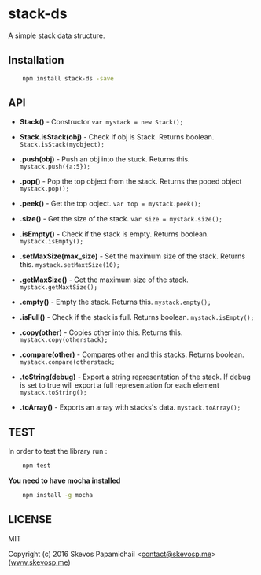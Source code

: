 

# stack-ds

A simple stack data structure.

## Installation

```bash
	npm install stack-ds -save
```

## API 

* **Stack()** - Constructor `var mystack = new Stack();`

* **Stack.isStack(obj)** - Check if obj is Stack. Returns boolean. `Stack.isStack(myobject);`  

* **.push(obj)** - Push an obj into the stuck. Returns this. `mystack.push({a:5});`

* **.pop()** - Pop the top object from the stack. Returns the poped object `mystack.pop();`

* **.peek()** - Get the top object. `var top = mystack.peek();`

* **.size()** - Get the size of the stack. `var size = mystack.size();`

* **.isEmpty()** - Check if the stack is empty. Returns boolean. `mystack.isEmpty();`

* **.setMaxSize(max_size)** - Set the maximum size of the stack. Returns this. `mystack.setMaxtSize(10);`

* **.getMaxSize()** - Get the maximum size of the stack. `mystack.getMaxtSize();`

* **.empty()** - Empty the stack. Returns this. `mystack.empty();`

* **.isFull()** - Check if the stack is full. Returns boolean. `mystack.isEmpty();`

* **.copy(other)** - Copies other into this. Returns this. `mystack.copy(otherstack);`

* **.compare(other)** - Compares other and this stacks. Returns boolean. `mystack.compare(otherstack;`

* **.toString(debug)** - Export a string representation of the stack. If debug is set to true will export a full representation for each element `mystack.toString();`

* **.toArray()** - Exports an array with stacks's data. `mystack.toArray();`

## TEST

In order to test the library run : 

```bash
	npm test
```

**You need to have mocha installed**

```bash
	npm install -g mocha
```

## LICENSE 
MIT

Copyright (c) 2016 Skevos Papamichail &lt;contact@skevosp.me&gt; (www.skevosp.me) 
